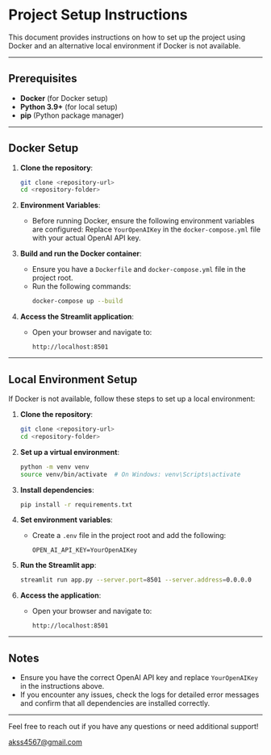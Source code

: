 # Project Setup Instructions

This document provides instructions on how to set up the project using Docker and an alternative local environment if Docker is not available.

---

## Prerequisites

- **Docker** (for Docker setup)
- **Python 3.9+** (for local setup)
- **pip** (Python package manager)

---

## Docker Setup

1. **Clone the repository**:
   ```bash
   git clone <repository-url>
   cd <repository-folder>
   ```
2. **Environment Variables**:
   - Before running Docker, ensure the following environment variables are configured: Replace `YourOpenAIKey` in the `docker-compose.yml` file with your actual OpenAI API key.

3. **Build and run the Docker container**:
   - Ensure you have a `Dockerfile` and `docker-compose.yml` file in the project root.
   - Run the following commands:
     ```bash
     docker-compose up --build
     ```

4. **Access the Streamlit application**:
   - Open your browser and navigate to:
     ```
     http://localhost:8501
     ```


---

## Local Environment Setup

If Docker is not available, follow these steps to set up a local environment:

1. **Clone the repository**:
   ```bash
   git clone <repository-url>
   cd <repository-folder>
   ```

2. **Set up a virtual environment**:
   ```bash
   python -m venv venv
   source venv/bin/activate  # On Windows: venv\Scripts\activate
   ```

3. **Install dependencies**:
   ```bash
   pip install -r requirements.txt
   ```

4. **Set environment variables**:
   - Create a `.env` file in the project root and add the following:
     ```env
     OPEN_AI_API_KEY=YourOpenAIKey
     ```

5. **Run the Streamlit app**:
   ```bash
   streamlit run app.py --server.port=8501 --server.address=0.0.0.0
   ```

6. **Access the application**:
   - Open your browser and navigate to:
     ```
     http://localhost:8501
     ```

---

## Notes

- Ensure you have the correct OpenAI API key and replace `YourOpenAIKey` in the instructions above.
- If you encounter any issues, check the logs for detailed error messages and confirm that all dependencies are installed correctly.

---

Feel free to reach out if you have any questions or need additional support!

akss4567@gmail.com